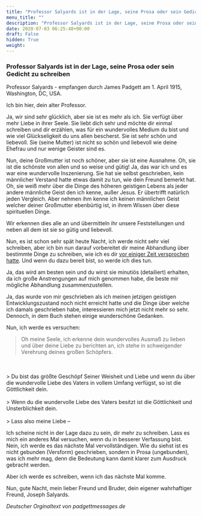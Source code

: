 ```yaml
---
title: "Professor Salyards ist in der Lage, seine Prosa oder sein Gedicht zu schreiben"
menu_title: ""
description: "Professor Salyards ist in der Lage, seine Prosa oder sein Gedicht zu schreiben"
date: 2020-07-03 06:25:48+00:00
draft: False
hidden: True
weight:
---
```

### Professor Salyards ist in der Lage, seine Prosa oder sein Gedicht zu schreiben

Professor Salyards - empfangen durch James Padgett am 1. April 1915, Washington, DC, USA.

Ich bin hier, dein alter Professor.

Ja, wir sind sehr glücklich, aber sie ist es mehr als ich. Sie verfügt über mehr Liebe in ihrer Seele. Sie liebt dich sehr und möchte dir einmal schreiben und dir erzählen, was für ein wundervolles Medium du bist und wie viel Glückseligkeit du uns allen bescherst. Sie ist sehr schön und liebevoll. Sie (seine Mutter) ist nicht so schön und liebevoll wie deine Ehefrau und nur wenige Geister sind es.

Nun, deine Großmutter ist noch schöner, aber sie ist eine Ausnahme. Oh, sie ist die schönste von allen und so weise und gütig!
Ja, das war ich und es war eine wundervolle Inszenierung. Sie hat sie selbst geschrieben, kein männlicher Verstand hatte etwas damit zu tun, wie dein Freund bemerkt hat. Oh, sie weiß mehr über die Dinge des höheren geistigen Lebens als jeder andere männliche Geist den ich kenne, außer Jesus. Er übertrifft natürlich jeden Vergleich. Aber nehmen ihm kenne ich keinen männlichen Geist welcher deiner Großmutter ebenbürtig ist, in ihrem Wissen über diese spirituellen Dinge.

Wir erkennen dies alle an und übermitteln ihr unsere Feststellungen und neben all dem ist sie so gütig und liebevoll.

Nun, es ist schon sehr spät heute Nacht, ich werde nicht sehr viel schreiben, aber ich bin nun darauf vorbereitet dir meine Abhandlung über bestimmte Dinge zu schreiben, wie ich es dir [vor einiger Zeit versprochen hatte](/padgett-botschaften/padgett-botschaften-in-reihenfolge-des-datums/padgett-botschaften-1914/professor-salyards-beschreibt-seinen-eintritt-in-die-geistige-welt-und-seinen-spirituellen-fortschritt-jep-joseph-salyards-18-dezember-1914/). Und wenn du dazu bereit bist, so werde ich dies tun.

Ja, das wird am besten sein und du wirst sie minutiös (detailiert) erhalten, da ich große Anstrengungen auf mich genommen habe, die beste mir mögliche Abhandlung zusammenzustellen.

Ja, das wurde von mir geschrieben als ich meinen jetzigen geistigen Entwicklungszustand noch nicht erreicht hatte und die Dinge über welche ich damals geschrieben habe, interessieren mich jetzt nicht mehr so sehr. Dennoch, in dem Buch stehen einige wunderschöne Gedanken.

Nun, ich werde es versuchen:

> Oh meine Seele, ich erkenne dein wundervolles Ausmaß zu lieben und über deine Liebe zu berichten an, ich stehe in schweigender Verehrung deines großen Schöpfers.
<br>
<br>
> Du bist das größte Geschöpf Seiner Weisheit und Liebe und wenn du über die wundervolle Liebe des Vaters in vollem Umfang verfügst, so ist die Göttlichkeit dein.
<br>
<br>
> Wenn du die wundervolle Liebe des Vaters besitzt ist die Göttlichkeit und Unsterblichkeit dein.
<br>
<br>
> Lass also meine Liebe –

Ich scheine nicht in der Lage dazu zu sein, dir mehr zu schreiben. Lass es mich ein anderes Mal versuchen, wenn du in besserer Verfassung bist. Nein, ich werde es das nächste Mal vervollständigen. Wie du siehst ist es nicht gebunden (Versform) geschrieben, sondern in Prosa (ungebunden), was ich mehr mag, denn die Bedeutung kann damit klarer zum Ausdruck gebracht werden.

Aber ich werde es schreiben, wenn ich das nächste Mal komme.

Nun, gute Nacht, mein lieber Freund und Bruder, dein eigener wahrhaftiger Freund, Joseph Salyards.

*Deutscher Orginaltext von padgettmessages.de*
